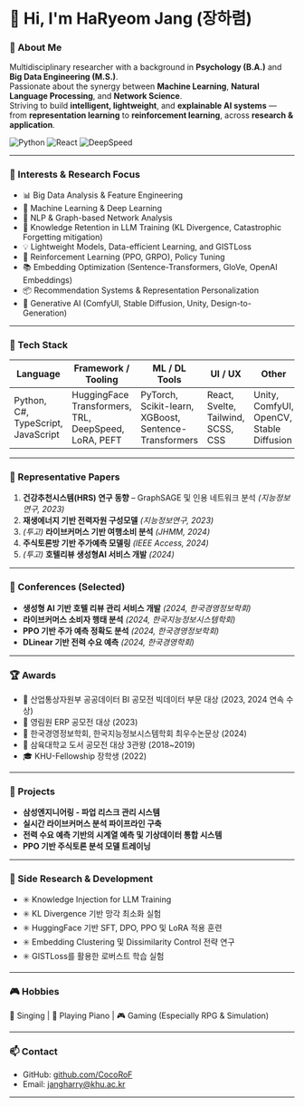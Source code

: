 # 👋 Hi, I'm HaRyeom Jang (장하렴)

### 📌 About Me  
Multidisciplinary researcher with a background in **Psychology (B.A.)** and **Big Data Engineering (M.S.)**.  
Passionate about the synergy between **Machine Learning**, **Natural Language Processing**, and **Network Science**.  
Striving to build **intelligent, lightweight**, and **explainable AI systems** — from **representation learning** to **reinforcement learning**, across **research & application**.

![Python](https://img.shields.io/badge/Python-3776AB?style=for-the-badge&logo=python&logoColor=white)
![React](https://img.shields.io/badge/React-20232A?style=for-the-badge&logo=react)
![DeepSpeed](https://img.shields.io/badge/DeepSpeed-DD0031?style=for-the-badge&logo=nvidia&logoColor=white)

---

### 🎯 Interests & Research Focus  
- 📊 Big Data Analysis & Feature Engineering  
- 🤖 Machine Learning & Deep Learning  
- 🧠 NLP & Graph-based Network Analysis  
- 🧩 Knowledge Retention in LLM Training (KL Divergence, Catastrophic Forgetting mitigation)  
- 💡 Lightweight Models, Data-efficient Learning, and GISTLoss  
- 🧭 Reinforcement Learning (PPO, GRPO), Policy Tuning  
- 📚 Embedding Optimization (Sentence-Transformers, GloVe, OpenAI Embeddings)  
- 📦 Recommendation Systems & Representation Personalization  
- 🎨 Generative AI (ComfyUI, Stable Diffusion, Unity, Design-to-Generation)

---

### 🧠 Tech Stack  
| Language | Framework / Tooling | ML / DL Tools | UI / UX | Other |
|---------|----------------------|---------------|---------|-------|
| Python, C#, TypeScript, JavaScript | HuggingFace Transformers, TRL, DeepSpeed, LoRA, PEFT | PyTorch, Scikit-learn, XGBoost, Sentence-Transformers | React, Svelte, Tailwind, SCSS, CSS | Unity, ComfyUI, OpenCV, Stable Diffusion |

---

### 📝 Representative Papers  
1. **건강추천시스템(HRS) 연구 동향** – GraphSAGE 및 인용 네트워크 분석 *(지능정보연구, 2023)*  
2. **재생에너지 기반 전력자원 구성모델** *(지능정보연구, 2023)*  
3. *(투고)* **라이브커머스 기반 여행소비 분석** *(JHMM, 2024)*  
4. **주식토론방 기반 주가예측 모델링** *(IEEE Access, 2024)*  
5. *(투고)* **호텔리뷰 생성형AI 서비스 개발** *(2024)*

---

### 🎤 Conferences (Selected)
- **생성형 AI 기반 호텔 리뷰 관리 서비스 개발** *(2024, 한국경영정보학회)*  
- **라이브커머스 소비자 행태 분석** *(2024, 한국지능정보시스템학회)*  
- **PPO 기반 주가 예측 정확도 분석** *(2024, 한국경영정보학회)*  
- **DLinear 기반 전력 수요 예측** *(2024, 한국경영학회)*

---

### 🏆 Awards  
- 🥇 산업통상자원부 공공데이터 BI 공모전 빅데이터 부문 대상 (2023, 2024 연속 수상)  
- 🥇 영림원 ERP 공모전 대상 (2023)  
- 🥇 한국경영정보학회, 한국지능정보시스템학회 최우수논문상 (2024)  
- 🥇 삼육대학교 도서 공모전 대상 3관왕 (2018~2019)  
- 🎓 KHU-Fellowship 장학생 (2022)

---

### 🔧 Projects  
- **삼성엔지니어링 - 파업 리스크 관리 시스템**  
- **실시간 라이브커머스 분석 파이프라인 구축**  
- **전력 수요 예측 기반의 시계열 예측 및 기상데이터 통합 시스템**  
- **PPO 기반 주식토론 분석 모델 트레이닝**

---

### 🧪 Side Research & Development  
- ✳️ Knowledge Injection for LLM Training  
- ✳️ KL Divergence 기반 망각 최소화 실험  
- ✳️ HuggingFace 기반 SFT, DPO, PPO 및 LoRA 적용 훈련  
- ✳️ Embedding Clustering 및 Dissimilarity Control 전략 연구  
- ✳️ GISTLoss를 활용한 로버스트 학습 실험

---

### 🎮 Hobbies  
🎤 Singing | 🎹 Playing Piano | 🎮 Gaming (Especially RPG & Simulation)

---

### 📫 Contact  
- GitHub: [github.com/CocoRoF](https://github.com/CocoRoF)  
- Email: [jangharry@khu.ac.kr](mailto:jangharry@khu.ac.kr)

---
